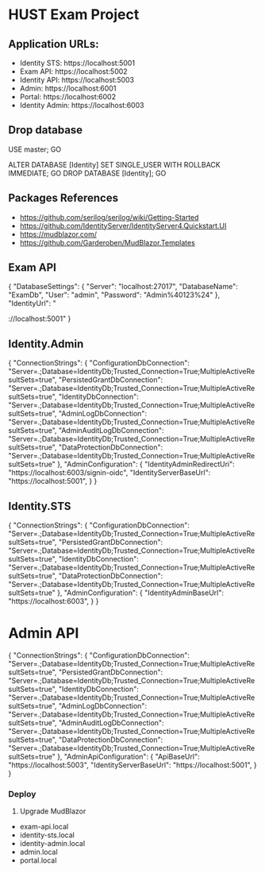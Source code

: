 # HUST Exam Project

## Application URLs:
- Identity STS: https://localhost:5001
- Exam API: https://localhost:5002
- Identity API: https://localhost:5003
- Admin: https://localhost:6001
- Portal: https://localhost:6002
- Identity Admin: https://localhost:6003

## Drop database 
USE master;
GO

ALTER DATABASE [Identity] SET SINGLE_USER WITH ROLLBACK IMMEDIATE;
GO
DROP DATABASE [Identity];
GO

## Packages References
- https://github.com/serilog/serilog/wiki/Getting-Started
- https://github.com/IdentityServer/IdentityServer4.Quickstart.UI
- https://mudblazor.com/
- https://github.com/Garderoben/MudBlazor.Templates



## Exam API

{
  "DatabaseSettings": {
    "Server": "localhost:27017",
    "DatabaseName": "ExamDb",
    "User": "admin",
    "Password": "Admin%40123%24"
  },
  "IdentityUrl": "
  
  
  
  ://localhost:5001"
}

## Identity.Admin
{
  "ConnectionStrings": {
    "ConfigurationDbConnection": "Server=.;Database=IdentityDb;Trusted_Connection=True;MultipleActiveResultSets=true",
    "PersistedGrantDbConnection": "Server=.;Database=IdentityDb;Trusted_Connection=True;MultipleActiveResultSets=true",
    "IdentityDbConnection": "Server=.;Database=IdentityDb;Trusted_Connection=True;MultipleActiveResultSets=true",
    "AdminLogDbConnection": "Server=.;Database=IdentityDb;Trusted_Connection=True;MultipleActiveResultSets=true",
    "AdminAuditLogDbConnection": "Server=.;Database=IdentityDb;Trusted_Connection=True;MultipleActiveResultSets=true",
    "DataProtectionDbConnection": "Server=.;Database=IdentityDb;Trusted_Connection=True;MultipleActiveResultSets=true"
  },
  "AdminConfiguration": {
    "IdentityAdminRedirectUri": "https://localhost:6003/signin-oidc",
    "IdentityServerBaseUrl": "https://localhost:5001",
  }
}

## Identity.STS
{
  "ConnectionStrings": {
    "ConfigurationDbConnection": "Server=.;Database=IdentityDb;Trusted_Connection=True;MultipleActiveResultSets=true",
    "PersistedGrantDbConnection": "Server=.;Database=IdentityDb;Trusted_Connection=True;MultipleActiveResultSets=true",
    "IdentityDbConnection": "Server=.;Database=IdentityDb;Trusted_Connection=True;MultipleActiveResultSets=true",
    "DataProtectionDbConnection": "Server=.;Database=IdentityDb;Trusted_Connection=True;MultipleActiveResultSets=true"
  },
  "AdminConfiguration": {
    "IdentityAdminBaseUrl": "https://localhost:6003",
  }
}

# Admin API
{
  "ConnectionStrings": {
    "ConfigurationDbConnection": "Server=.;Database=IdentityDb;Trusted_Connection=True;MultipleActiveResultSets=true",
    "PersistedGrantDbConnection": "Server=.;Database=IdentityDb;Trusted_Connection=True;MultipleActiveResultSets=true",
    "IdentityDbConnection": "Server=.;Database=IdentityDb;Trusted_Connection=True;MultipleActiveResultSets=true",
    "AdminLogDbConnection": "Server=.;Database=IdentityDb;Trusted_Connection=True;MultipleActiveResultSets=true",
    "AdminAuditLogDbConnection": "Server=.;Database=IdentityDb;Trusted_Connection=True;MultipleActiveResultSets=true",
    "DataProtectionDbConnection": "Server=.;Database=IdentityDb;Trusted_Connection=True;MultipleActiveResultSets=true"
  },
  "AdminApiConfiguration": {
    "ApiBaseUrl": "https://localhost:5003",
    "IdentityServerBaseUrl": "https://localhost:5001",
  }
}




### Deploy
1. Upgrade MudBlazor
+ exam-api.local
+ identity-sts.local
+ identity-admin.local
+ admin.local
+ portal.local




